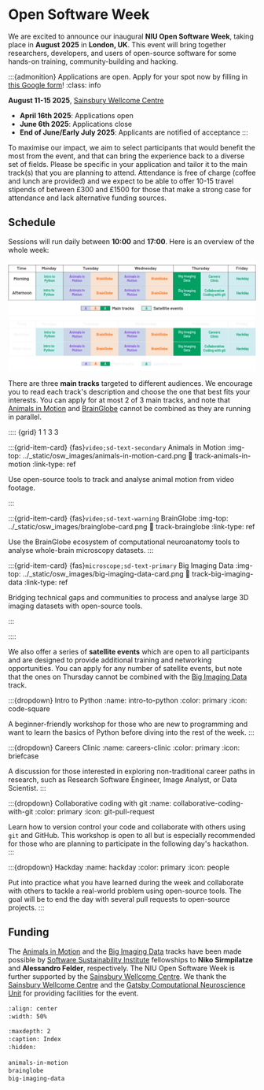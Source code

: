 # Open Software Week

We are excited to announce our inaugural **NIU Open Software Week**, taking
place in **August 2025** in **London, UK**. This event will bring together researchers, developers, and users of open-source software for some hands-on training, community-building and hacking.

:::{admonition} Applications are open. Apply for your spot now by filling in [this Google form](https://forms.gle/2UAAzikhSgYArZpX7)!
:class: info

**August 11-15 2025**, [Sainsbury Wellcome Centre](https://maps.app.goo.gl/CzWFFjXJZwX87aMj6)

- **April 16th 2025**: Applications open
- **June 6th 2025**: Applications close
- **End of June/Early July 2025**: Applicants are notified of acceptance
:::

To maximise our impact, we aim to select participants that would benefit the most from the event, and that can bring the experience back to a diverse set of fields. Please be specific in your application and tailor it to the main track(s) that you are planning to attend. Attendance is free of charge (coffee and lunch are provided) and we expect to be able to offer 10-15 travel stipends of between £300 and £1500 for those that make a strong case for attendance and lack alternative funding sources.

## Schedule

Sessions will run daily between **10:00** and **17:00**.
Here is an overview of the whole week:

<img src="../_static/osw_images/schedule-2025_light-mode.png" alt="event schedule" class="only-light img-responsive"/>
<img src="../_static/osw_images/schedule-2025_dark-mode.png" alt="event schedule" class="only-dark img-responsive"/>

There are three **main tracks** targeted to different audiences.
We encourage you to read each track's description and choose the one that best fits your interests.
You can apply for at most 2 of 3 main tracks, and note that [Animals in Motion](track-animals-in-motion) and [BrainGlobe](track-brainglobe)
cannot be combined as they are running in parallel.

:::: {grid} 1 1 3 3

:::{grid-item-card} {fas}`video;sd-text-secondary` Animals in Motion
:img-top: ../_static/osw_images/animals-in-motion-card.png
:link: track-animals-in-motion
:link-type: ref

Use open-source tools to track
and analyse animal motion from video footage.

:::

:::{grid-item-card} {fas}`video;sd-text-warning` BrainGlobe
:img-top: ../_static/osw_images/brainglobe-card.png
:link: track-brainglobe
:link-type: ref

Use the BrainGlobe ecosystem of computational neuroanatomy tools
to analyse whole-brain microscopy datasets.
:::

:::{grid-item-card} {fas}`microscope;sd-text-primary` Big Imaging Data
:img-top: ../_static/osw_images/big-imaging-data-card.png
:link: track-big-imaging-data
:link-type: ref

Bridging technical gaps and communities to process and analyse
large 3D imaging datasets with open-source tools.

:::

::::

We also offer a series of **satellite events** which are open to all participants and are designed to provide additional training and networking opportunities.
You can apply for any number of satellite events, but note that the ones on Thursday cannot be combined with the [Big Imaging Data](track-big-imaging-data) track.

:::{dropdown} Intro to Python
:name: intro-to-python
:color: primary
:icon: code-square

A beginner-friendly workshop for those who are new to programming and want to learn the basics of Python before diving into the rest of the week.
:::

:::{dropdown} Careers Clinic
:name: careers-clinic
:color: primary
:icon: briefcase

A discussion for those interested in exploring non-traditional career paths in research, such as Research Software Engineer, Image Analyst, or Data Scientist.
:::

:::{dropdown} Collaborative coding with git
:name: collaborative-coding-with-git
:color: primary
:icon: git-pull-request

Learn how to version control your code and collaborate with others using `git` and GitHub. This workshop is open to all but is especially recommended for those who are planning to participate in the following day's hackathon.
:::

:::{dropdown} Hackday
:name: hackday
:color: primary
:icon: people

Put into practice what you have learned during the week and collaborate with others to tackle a real-world problem using open-source tools. The goal will be to end the day with several pull requests to open-source projects.
:::

## Funding

The [Animals in Motion](track-animals-in-motion) and the [Big Imaging Data](track-big-imaging-data) tracks have been made possible by [Software Sustainability Institute](https://www.software.ac.uk/) fellowships to **Niko Sirmpilatze** and **Alessandro Felder**, respectively. The NIU Open Software Week is further supported by the [Sainsbury Wellcome Centre](https://www.sainsburywellcome.org/). We thank the [Sainsbury Wellcome Centre](https://www.sainsburywellcome.org/) and the [Gatsby Computational Neuroscience Unit](https://www.ucl.ac.uk/gatsby/gatsby-computational-neuroscience-unit) for providing facilities for the event.

```{image} /_static/osw_images/ssi-logo.svg
:align: center
:width: 50%
```

```{toctree}
:maxdepth: 2
:caption: Index
:hidden:

animals-in-motion
brainglobe
big-imaging-data
```
